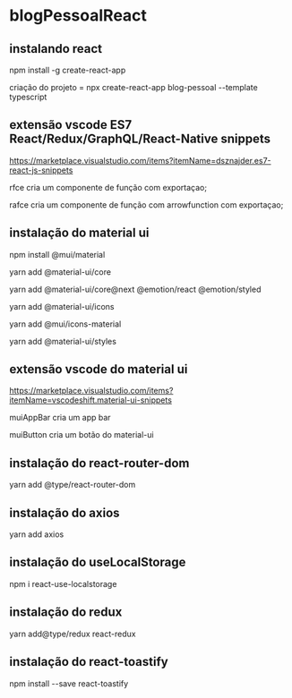 # blogPessoalReact

## instalando react

npm install -g create-react-app

criação do projeto = npx create-react-app blog-pessoal --template typescript

## extensão vscode ES7 React/Redux/GraphQL/React-Native snippets

https://marketplace.visualstudio.com/items?itemName=dsznajder.es7-react-js-snippets

rfce cria um componente de função com exportaçao;

rafce cria um componente de função com arrowfunction com exportaçao;

## instalação do material ui

 npm install @mui/material

 yarn add @material-ui/core
 
 yarn add @material-ui/core@next @emotion/react @emotion/styled
 
 yarn add @material-ui/icons
 
 yarn add @mui/icons-material
 
 yarn add @material-ui/styles
 
 ## extensão vscode do material ui
 
 https://marketplace.visualstudio.com/items?itemName=vscodeshift.material-ui-snippets
 
muiAppBar cria um app bar
 
muiButton cria um botão do material-ui

## instalação do react-router-dom

yarn add @type/react-router-dom
 
## instalação do axios 

yarn add axios

## instalação do useLocalStorage 

npm i react-use-localstorage

## instalação do redux

yarn add@type/redux react-redux

## instalação do react-toastify

npm install --save react-toastify
